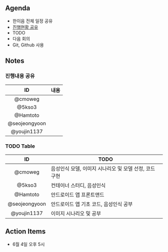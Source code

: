 ## Agenda
- 한이음 전체 일정 공유
- [진행현황 공유](0430.md#todo-table)
- TODO
- 다음 회의
- Git, Github 사용

## Notes
### 진행내용 공유

|ID|내용|
|:---:|---|
|@cmoweg||
|@5kso3||
|@Hamtoto||
|@seojeongyoon||
|@youjin1137 ||


### TODO Table

|ID|TODO|
|:---:|---|
|@cmoweg|음성인식 모델, 이미지 시나리오 및 모델 선정, 코드 구현|
|@5kso3|컨테이너 스터디, 음성인식|
|@Hamtoto|안드로이드 앱 프론트앤드|
|@seojeongyoon|안드로이드 앱 기초 코드, 음성인식 공부|
|@youjin1137|이미지 시나리오 및 공부|

## Action Items
- 6월 4일 오후 5시
